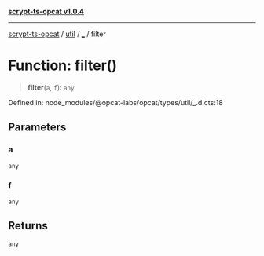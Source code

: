 [**scrypt-ts-opcat v1.0.4**](../../../../README.md)

***

[scrypt-ts-opcat](../../../../README.md) / [util](../../README.md) / [\_](../README.md) / filter

# Function: filter()

> **filter**(`a`, `f`): `any`

Defined in: node\_modules/@opcat-labs/opcat/types/util/\_.d.cts:18

## Parameters

### a

`any`

### f

`any`

## Returns

`any`
